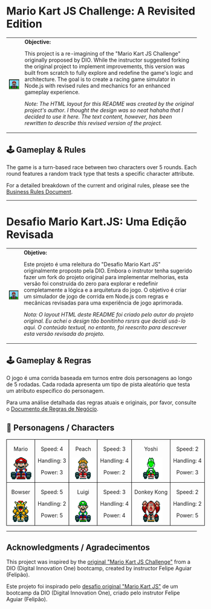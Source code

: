 <!-- English Version -->
<h1>Mario Kart JS Challenge: A Revisited Edition</h1>

<table>
    <tr>
        <td>
            <img src="./docs/header.gif" alt="Mario Kart" width="200">
        </td>
        <td>
            <b>Objective:</b>
            <p>This project is a re-imagining of the "Mario Kart JS Challenge" originally proposed by DIO. While the instructor suggested forking the original project to implement improvements, this version was built from scratch to fully explore and redefine the game's logic and architecture. The goal is to create a racing game simulator in Node.js with revised rules and mechanics for an enhanced gameplay experience.</p>
            <p><i>Note: The HTML layout for this README was created by the original project's author. I thought the design was so neat hahaha that I decided to use it here. The text content, however, has been rewritten to describe this revised version of the project.</i></p>
        </td>
    </tr>
</table>

## 🕹️ Gameplay & Rules
The game is a turn-based race between two characters over 5 rounds. Each round features a random track type that tests a specific character attribute.

For a detailed breakdown of the current and original rules, please see the [Business Rules Document](./business_rules_reviewed.md).

---

<!-- Versão em Português -->
<h1>Desafio Mario Kart.JS: Uma Edição Revisada</h1>

<table>
    <tr>
        <td>
            <img src="./docs/header.gif" alt="Mario Kart" width="200">
        </td>
        <td>
            <b>Objetivo:</b>
            <p>Este projeto é uma releitura do "Desafio Mario Kart JS" originalmente proposto pela DIO. Embora o instrutor tenha sugerido fazer um fork do projeto original para implementar melhorias, esta versão foi construída do zero para explorar e redefinir completamente a lógica e a arquitetura do jogo. O objetivo é criar um simulador de jogo de corrida em Node.js com regras e mecânicas revisadas para uma experiência de jogo aprimorada.</p>
            <p><i>Nota: O layout HTML deste README foi criado pelo autor do projeto original. Eu achei o design tão bonitinho rsrsrs que decidi usá-lo aqui. O conteúdo textual, no entanto, foi reescrito para descrever esta versão revisada do projeto.</i></p>
        </td>
    </tr>
</table>

## 🕹️ Gameplay & Regras
O jogo é uma corrida baseada em turnos entre dois personagens ao longo de 5 rodadas. Cada rodada apresenta um tipo de pista aleatório que testa um atributo específico do personagem.

Para uma análise detalhada das regras atuais e originais, por favor, consulte o [Documento de Regras de Negócio](./business_rules_reviewed.md).

<h2 id="characters">👥 Personagens / Characters</h2>

<table style="border-collapse: collapse; width: 800px; margin: 0 auto;">
    <tr>
        <td style="border: 1px solid black; text-align: center;">
            <p>Mario</p>
            <img src="./docs/mario.gif" alt="Mario Kart" width="60" height="60">
        </td>
        <td style="border: 1px solid black; text-align: center;">
            <p>Speed: 4</p>
            <p>Handling: 3</p>
            <p>Power: 3</p>
        </td>
         <td style="border: 1px solid black; text-align: center;">
            <p>Peach</p>
            <img src="./docs/peach.gif" alt="Mario Kart" width="60" height="60">
        </td>
        <td style="border: 1px solid black; text-align: center;">
            <p>Speed: 3</p>
            <p>Handling: 4</p>
            <p>Power: 2</p>
        </td>
          <td style="border: 1px solid black; text-align: center;">
            <p>Yoshi</p>
            <img src="./docs/yoshi.gif" alt="Mario Kart" width="60" height="60">
        </td>
        <td style="border: 1px solid black; text-align: center;">
            <p>Speed: 2</p>
            <p>Handling: 4</p>
            <p>Power: 3</p>
        </td>
    </tr>
    <tr>
        <td style="border: 1px solid black; text-align: center;">
            <p>Bowser</p>
            <img src="./docs/bowser.gif" alt="Mario Kart" width="60" height="60">
        </td>
        <td style="border: 1px solid black; text-align: center;">
            <p>Speed: 5</p>
            <p>Handling: 2</p>
            <p>Power: 5</p>
        </td>
        <td style="border: 1px solid black; text-align: center;">
            <p>Luigi</p>
            <img src="./docs/luigi.gif" alt="Mario Kart" width="60" height="60">
        </td>
        <td style="border: 1px solid black; text-align: center;">
            <p>Speed: 3</p>
            <p>Handling: 4</p>
            <p>Power: 4</p>
        </td>
        <td style="border: 1px solid black; text-align: center;">
            <p>Donkey Kong</p>
            <img src="./docs/dk.gif" alt="Mario Kart" width="60" height="60">
        </td>
        <td style="border: 1px solid black; text-align: center;">
            <p>Speed: 2</p>
            <p>Handling: 2</p>
            <p>Power: 5</p>
        </td>
    </tr>
</table>

---

## Acknowledgments / Agradecimentos
This project was inspired by the [original "Mario Kart JS Challenge"](https://github.com/digitalinnovationone/formacao-nodejs/tree/main/03-projeto-mario-kart) from a DIO (Digital Innovation One) bootcamp, created by instructor Felipe Aguiar (Felipão).

Este projeto foi inspirado pelo [desafio original "Mario Kart JS"](https://github.com/digitalinnovationone/formacao-nodejs/tree/main/03-projeto-mario-kart) de um bootcamp da DIO (Digital Innovation One), criado pelo instrutor Felipe Aguiar (Felipão).
